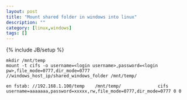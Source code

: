```yaml
---
layout: post
title: "Mount shared folder in windows into linux"
description: ""
category: [linux,windows]
tags: []
---
```

{% include JB/setup %}

    mkdir /mnt/temp
    mount -t cifs -o username=<login username>,password=<login pw>,file_mode=0777,dir_mode=0777 //windows_host_ip/shared_windows_folder /mnt/temp/

    en fstab: //192.168.1.100/temp    /mnt/temp/              cifs username=aaaaaaa,password=xxxxx,rw,file_mode=0777,dir_mode=0777 0 0


